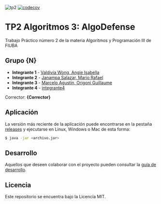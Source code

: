 ![tp2](https://github.com/GiaWong/Algo3_TP2_1C2023/actions/workflows/build.yml/badge.svg) [![codecov](https://codecov.io/gh/GiaWong/Algo3_TP2_1C2023/branch/master/graph/badge.svg)](https://codecov.io/gh/GiaWong/Algo3_TP2_1C2023)

# TP2 Algoritmos 3: AlgoDefense 

Trabajo Práctico número 2 de la materia Algoritmos y Programación III de FIUBA

## Grupo {N}

* **Integrante 1** - [Valdivia Wong, Angie Isabella](https://github.com/GiaWong)
* **Integrante 2** - [Janampa Salazar, Mario Rafael](https://github.com/Dayrustz7u7)
* **Integrante 3** - [Marcelo Agustin, Origoni Guillaume](https://github.com/MarceloAgustinOrigoniGuillaume)
* **Integrante 4** - [integrante4](https://github.com/integrante4)

Corrector: **{Corrector}**

## Aplicación

La versión más reciente de la aplicación puede encontrarse en la pestaña [releases](https://github.com/GiaWong/Algo3_TP2_1C2023/releases/latest) y ejecutarse en Linux, Windows o Mac de esta forma:

```bash
$ java -jar <archivo.jar>
```

## Desarrollo

Aquellos que deseen colaborar con el proyecto pueden consultar la [guía de desarrollo](./docs/Desarrollo.md).

## Licencia

Este repositorio se encuentra bajo la Licencia MIT.
